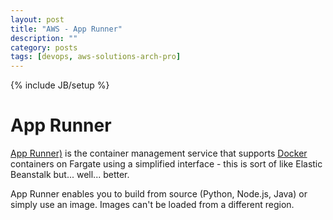 ```yaml
---
layout: post
title: "AWS - App Runner"
description: ""
category: posts
tags: [devops, aws-solutions-arch-pro]
---
```

{% include JB/setup %}

# App Runner
[App Runner)](https://aws.amazon.com/apprunner/) is the container management service that supports [Docker](https://aws.amazon.com/docker/) containers on Fargate using a simplified interface - this is sort of like Elastic Beanstalk but... well... better. 

App Runner enables you to build from source (Python, Node.js, Java) or simply use an image. Images can't be loaded from a different region.
